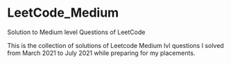 # LeetCode_Medium
Solution to Medium level Questions of LeetCode

This is the collection of solutions of Leetcode Medium lvl questions I solved from March 2021 to July 2021 while preparing for my placements.
